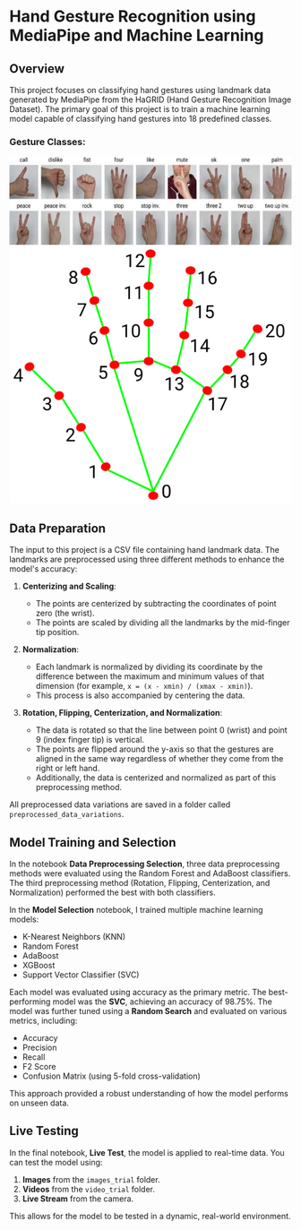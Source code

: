 # Hand Gesture Recognition using MediaPipe and Machine Learning

## Overview

This project focuses on classifying hand gestures using landmark data generated by MediaPipe from the HaGRID (Hand Gesture Recognition Image Dataset). The primary goal of this project is to train a machine learning model capable of classifying hand gestures into 18 predefined classes.

### Gesture Classes:
![Gesture Classes](images/classes.png)
![landmarks](images/landmarks.png)

## Data Preparation

The input to this project is a CSV file containing hand landmark data. The landmarks are preprocessed using three different methods to enhance the model's accuracy:

1. **Centerizing and Scaling**: 
   - The points are centerized by subtracting the coordinates of point zero (the wrist).
   - The points are scaled by dividing all the landmarks by the mid-finger tip position.

2. **Normalization**:
   - Each landmark is normalized by dividing its coordinate by the difference between the maximum and minimum values of that dimension (for example, `x = (x - xmin) / (xmax - xmin)`).
   - This process is also accompanied by centering the data.

3. **Rotation, Flipping, Centerization, and Normalization**:
   - The data is rotated so that the line between point 0 (wrist) and point 9 (index finger tip) is vertical.
   - The points are flipped around the y-axis so that the gestures are aligned in the same way regardless of whether they come from the right or left hand.
   - Additionally, the data is centerized and normalized as part of this preprocessing method.

All preprocessed data variations are saved in a folder called `preprocessed_data_variations`.

## Model Training and Selection

In the notebook **Data Preprocessing Selection**, three data preprocessing methods were evaluated using the Random Forest and AdaBoost classifiers. The third preprocessing method (Rotation, Flipping, Centerization, and Normalization) performed the best with both classifiers.

In the **Model Selection** notebook, I trained multiple machine learning models:
- K-Nearest Neighbors (KNN)
- Random Forest
- AdaBoost
- XGBoost
- Support Vector Classifier (SVC)

Each model was evaluated using accuracy as the primary metric. The best-performing model was the **SVC**, achieving an accuracy of 98.75%. The model was further tuned using a **Random Search** and evaluated on various metrics, including:
- Accuracy
- Precision
- Recall
- F2 Score
- Confusion Matrix (using 5-fold cross-validation)

This approach provided a robust understanding of how the model performs on unseen data.

## Live Testing

In the final notebook, **Live Test**, the model is applied to real-time data. You can test the model using:
1. **Images** from the `images_trial` folder.
2. **Videos** from the `video_trial` folder.
3. **Live Stream** from the camera.

This allows for the model to be tested in a dynamic, real-world environment.

